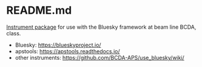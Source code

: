 # README.md

[Instrument package](https://github.com/BCDA-APS/use_bluesky/tree/master/instrument_package_guide.md) for use with the Bluesky framework at beam line BCDA, class.

* Bluesky: https://blueskyproject.io/
* apstools: https://apstools.readthedocs.io/
* other instruments: https://github.com/BCDA-APS/use_bluesky/wiki/
